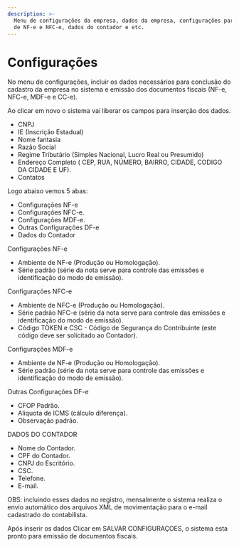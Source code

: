 ```yaml
---
description: >-
  Menu de configurações da empresa, dados da empresa, configurações para emissão
  de NF-e e NFC-e, dados do contador e etc.
---
```


# Configurações

No menu de configurações, incluir os dados necessários para conclusão do cadastro da empresa no sistema e emissão dos documentos fiscais (NF-e, NFC-e, MDF-e e CC-e).

Ao clicar em novo o sistema vai liberar os campos para inserção dos dados.

* CNPJ
* IE (Inscrição Estadual)
* Nome fantasia
* Razão Social
* Regime Tributário (Simples Nacional, Lucro Real ou Presumido)
* Endereço Completo ( CEP, RUA, NÚMERO, BAIRRO, CIDADE, CODIGO DA CIDADE E UF).
* Contatos



Logo abaixo vemos 5 abas:

* Configurações NF-e
* Configurações NFC-e.
* Configurações MDF-e.
* Outras Configurações DF-e
* Dados do Contador



Configurações NF-e

* Ambiente de NF-e (Produção ou Homologação).
* Série padrão (série da nota serve para controle das emissões e identificação do modo de emissão).

Configurações NFC-e

* Ambiente de NFC-e (Produção ou Homologação).
* Série padrão NFC-e (série da nota serve para controle das emissões e identificação do modo de emissão).
* Código TOKEN e CSC - Código de Segurança do Contribuinte (este código deve ser solicitado ao Contador).



Configurações MDF-e

* Ambiente de NF-e (Produção ou Homologação).
* Série padrão (série da nota serve para controle das emissões e identificação do modo de emissão).



Outras Configurações DF-e

* CFOP Padrão.
* Aliquota de ICMS (cálculo diferença).
* Observação padrão.

&#x20;DADOS DO CONTADOR

* Nome do Contador.
* CPF do Contador.
* CNPJ do Escritório.
* CSC.
* Telefone.
* E-mail.

OBS: incluindo esses dados no registro, mensalmente o sistema realiza o envio automático dos arquivos XML de movimentação para o e-mail cadastrado do contabilista.

Após inserir os dados Clicar em SALVAR CONFIGURAÇOES, o sistema esta pronto para emissão de documentos fiscais.
